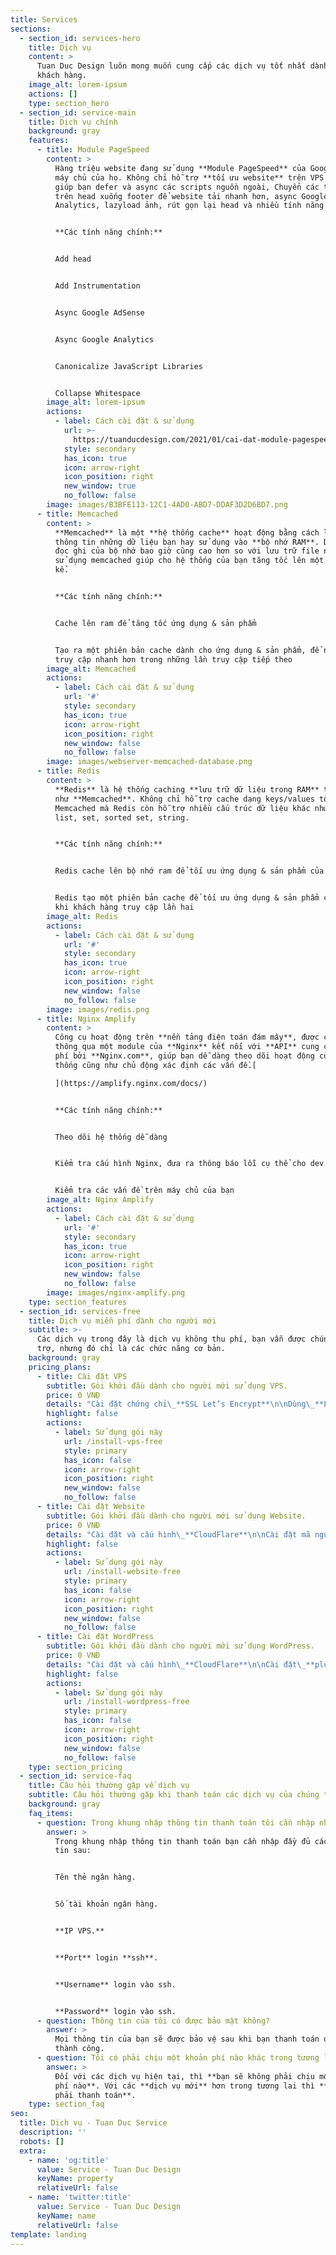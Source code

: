 ```yaml
---
title: Services
sections:
  - section_id: services-hero
    title: Dịch vụ
    content: >
      Tuan Duc Design luôn mong muốn cung cấp các dịch vụ tốt nhất dành cho
      khách hàng.
    image_alt: lorem-ipsum
    actions: []
    type: section_hero
  - section_id: service-main
    title: Dịch vụ chính
    background: gray
    features:
      - title: Module PageSpeed
        content: >
          Hàng triệu website đang sử dụng **Module PageSpeed** của Google trên
          máy chủ của họ. Không chỉ hỗ trợ **tối ưu website** trên VPS nó còn
          giúp bạn defer và async các scripts nguồn ngoài, Chuyển các thẻ script
          trên head xuống footer để website tải nhanh hơn, async Google
          Analytics, lazyload ảnh, rút gọn lại head và nhiều tính năng khác.


          **Các tính năng chính:**


          Add head


          Add Instrumentation


          Async Google AdSense


          Async Google Analytics


          Canonicalize JavaScript Libraries


          Collapse Whitespace
        image_alt: lorem-ipsum
        actions:
          - label: Cách cài đặt & sử dụng
            url: >-
              https://tuanducdesign.com/2021/01/cai-dat-module-pagespeed-len-may-chu-nginx/
            style: secondary
            has_icon: true
            icon: arrow-right
            icon_position: right
            new_window: true
            no_follow: false
        image: images/B3BFE113-12C1-4AD0-ABD7-DDAF3D2D6BD7.png
      - title: Memcached
        content: >
          **Memcached** là một **hệ thống cache** hoạt động bằng cách lưu tạm
          thông tin những dữ liệu bạn hay sử dụng vào **bộ nhớ RAM**. Do tốc độ
          đọc ghi của bộ nhớ bao giờ cũng cao hơn so với lưu trữ file nên việc
          sử dụng memcached giúp cho hệ thống của bạn tăng tốc lên một cách đáng
          kể.


          **Các tính năng chính:**


          Cache lên ram để tăng tốc ứng dụng & sản phẩm


          Tạo ra một phiên bản cache dành cho ứng dụng & sản phẩm, để người dùng
          truy cập nhanh hơn trong những lần truy cập tiếp theo
        image_alt: Memcached
        actions:
          - label: Cách cài đặt & sử dụng
            url: '#'
            style: secondary
            has_icon: true
            icon: arrow-right
            icon_position: right
            new_window: false
            no_follow: false
        image: images/webserver-memcached-database.png
      - title: Redis
        content: >
          **Redis** là hệ thống caching **lưu trữ dữ liệu trong RAM** tương tự
          như **Memcached**. Không chỉ hỗ trợ cache dạng keys/values tốt như
          Memcached mà Redis còn hỗ trợ nhiều cấu trúc dữ liệu khác như hash,
          list, set, sorted set, string.


          **Các tính năng chính:**


          Redis cache lên bộ nhớ ram để tối ưu ứng dụng & sản phẩm của bạn


          Redis tạo một phiên bản cache để tối ưu ứng dụng & sản phẩm của bạn
          khi khách hàng truy cập lần hai
        image_alt: Redis
        actions:
          - label: Cách cài đặt & sử dụng
            url: '#'
            style: secondary
            has_icon: true
            icon: arrow-right
            icon_position: right
            new_window: false
            no_follow: false
        image: images/redis.png
      - title: Nginx Amplify
        content: >
          Công cụ hoạt động trên **nền tảng điện toán đám mây**, được cài đặt
          thông qua một module của **Nginx** kết nối với **API** cung cấp miễn
          phí bởi **Nginx.com**, giúp bạn dễ dàng theo dõi hoạt động của hệ
          thống cũng như chủ động xác định các vấn đề.[

          ](https://amplify.nginx.com/docs/)


          **Các tính năng chính:**


          Theo dõi hệ thống dễ dàng


          Kiểm tra cấu hình Nginx, đưa ra thông báo lỗi cụ thể cho dev


          Kiểm tra các vấn đề trên máy chủ của bạn
        image_alt: Nginx Amplify
        actions:
          - label: Cách cài đặt & sử dụng
            url: '#'
            style: secondary
            has_icon: true
            icon: arrow-right
            icon_position: right
            new_window: false
            no_follow: false
        image: images/nginx-amplify.png
    type: section_features
  - section_id: services-free
    title: Dịch vụ miễn phí dành cho người mới
    subtitle: >-
      Các dịch vụ trong đây là dịch vụ không thu phí, bạn vẫn được chúng tôi hỗ
      trợ, nhưng đó chỉ là các chức năng cơ bản.
    background: gray
    pricing_plans:
      - title: Cài đặt VPS
        subtitle: Gói khởi đầu dành cho người mới sử dụng VPS.
        price: 0 VNĐ
        details: "Cài đặt chứng chỉ\_**SSL Let’s Encrypt**\n\nDùng\_**LAMP**,**LEMP**\_hoặc\_**Script cài đặt VPS**\n"
        highlight: false
        actions:
          - label: Sử dụng gói này
            url: /install-vps-free
            style: primary
            has_icon: false
            icon: arrow-right
            icon_position: right
            new_window: false
            no_follow: false
      - title: Cài đặt Website
        subtitle: Gói khởi đầu dành cho người mới sử dụng Website.
        price: 0 VNĐ
        details: "Cài đặt và cấu hình\_**CloudFlare**\n\nCài đặt mã nguồn website (**WordPress**,\_**CodeIgniter**,\_**Laravel**)\n"
        highlight: false
        actions:
          - label: Sử dụng gói này
            url: /install-website-free
            style: primary
            has_icon: false
            icon: arrow-right
            icon_position: right
            new_window: false
            no_follow: false
      - title: Cài đặt WordPress
        subtitle: Gói khởi đầu dành cho người mới sử dụng WordPress.
        price: 0 VNĐ
        details: "Cài đặt và cấu hình\_**CloudFlare**\n\nCài đặt\_**plugin nén cache**\_và\_**plugin nén định dạng ảnh**\n\nCài đặt\_**CDN tăng tốc CSS**,\_**Javascript**\_và\_**ảnh**\n"
        highlight: false
        actions:
          - label: Sử dụng gói này
            url: /install-wordpress-free
            style: primary
            has_icon: false
            icon: arrow-right
            icon_position: right
            new_window: false
            no_follow: false
    type: section_pricing
  - section_id: service-faq
    title: Câu hỏi thường gặp về dịch vụ
    subtitle: Câu hỏi thường gặp khi thanh toán các dịch vụ của chúng tôi
    background: gray
    faq_items:
      - question: Trong khung nhập thông tin thanh toán tôi cần nhập những gì?
        answer: >
          Trong khung nhập thông tin thanh toán bạn cần nhập đầy đủ các thông
          tin sau:


          Tên thẻ ngân hàng.


          Số tài khoản ngân hàng.


          **IP VPS.**


          **Port** login **ssh**.


          **Username** login vào ssh.


          **Password** login vào ssh.
      - question: Thông tin của tôi có được bảo mật không?
        answer: >
          Mọi thông tin của bạn sẽ được bảo vệ sau khi bạn thanh toán dịch vụ
          thành công.
      - question: Tôi có phải chịu một khoản phí nào khác trong tương lai không?
        answer: >
          Đối với các dịch vụ hiện tại, thì **bạn sẽ không phải chịu một khoản
          phí nào**. Với các **dịch vụ mới** hơn trong tương lai thì **bạn vẫn
          phải thanh toán**.
    type: section_faq
seo:
  title: Dịch vụ - Tuan Duc Service
  description: ''
  robots: []
  extra:
    - name: 'og:title'
      value: Service - Tuan Duc Design
      keyName: property
      relativeUrl: false
    - name: 'twitter:title'
      value: Service - Tuan Duc Design
      keyName: name
      relativeUrl: false
template: landing
---
```

